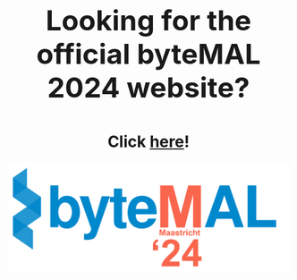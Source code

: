 <h3 align="center" style="font-size:50px; ">
Looking for the official byteMAL 2024 website?
</h3>
<h1 align="center">
Click <a href="https://bytemal.github.io/bytemal-2024/">here</a>!
</h1>

![logo](/images/byteMAL_2024_logo.png?raw=true "logo")
